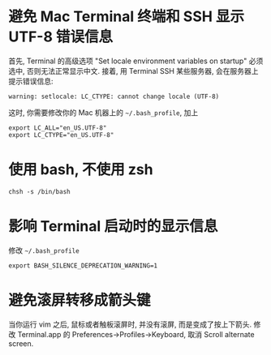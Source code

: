 # 避免 Mac Terminal 终端和 SSH 显示 UTF-8 错误信息

首先, Terminal 的高级选项 "Set locale environment variables on startup" 必须选中, 否则无法正常显示中文. 接着, 用 Terminal SSH 某些服务器, 会在服务器上提示错误信息:

```
warning: setlocale: LC_CTYPE: cannot change locale (UTF-8)
```

这时, 你需要修改你的 Mac 机器上的 `~/.bash_profile`, 加上

```
export LC_ALL="en_US.UTF-8"
export LC_CTYPE="en_US.UTF-8"
```

# 使用 bash, 不使用 zsh

```
chsh -s /bin/bash
```

# 影响 Terminal 启动时的显示信息

修改 `~/.bash_profile`

```
export BASH_SILENCE_DEPRECATION_WARNING=1
```

# 避免滚屏转移成箭头键

当你运行 vim 之后, 鼠标或者触板滚屏时, 并没有滚屏, 而是变成了按上下箭头. 修改 Terminal.app 的 Preferences->Profiles->Keyboard, 取消 Scroll alternate screen.
